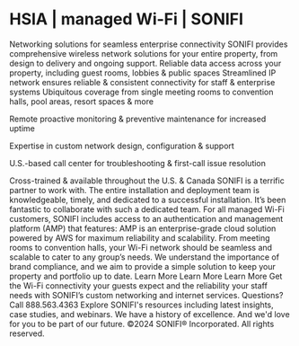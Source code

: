 # HSIA | managed Wi-Fi | SONIFI

Networking solutions for seamless enterprise connectivity
SONIFI provides comprehensive wireless network solutions for your entire property, from design to delivery and ongoing support.
Reliable data access across your property, including guest rooms, lobbies & public spaces
Streamlined IP network ensures reliable & consistent connectivity for staff & enterprise systems
Ubiquitous coverage from single meeting rooms to convention halls, pool areas, resort spaces & more

Remote proactive monitoring & preventive maintenance for increased uptime

Expertise in custom network design, configuration & support

U.S.-based call center for troubleshooting & first-call issue resolution

Cross-trained & available throughout the U.S. & Canada
SONIFI is a terrific partner to work with. The entire installation and deployment team is knowledgeable, timely, and dedicated to a successful installation. It’s been fantastic to collaborate with such a dedicated team.
For all managed Wi-Fi customers, SONIFI includes access to an authentication and management platform (AMP) that features:
AMP is an enterprise-grade cloud solution powered by AWS for maximum reliability and scalability.
From meeting rooms to convention halls, your Wi-Fi network should be seamless and scalable to cater to any group’s needs.
We understand the importance of brand compliance, and we aim to provide a simple solution to keep your property and portfolio up to date.
Learn More
Learn More
Learn More
Get the Wi-Fi connectivity your guests expect and the reliability your staff needs with SONIFI’s custom networking and internet services.
Questions? Call 888.563.4363
Explore SONIFI's resources including latest insights, case studies, and webinars.
We have a history of excellence. And we'd love for you to be part of our future.
©2024 SONIFI® Incorporated. All rights reserved.